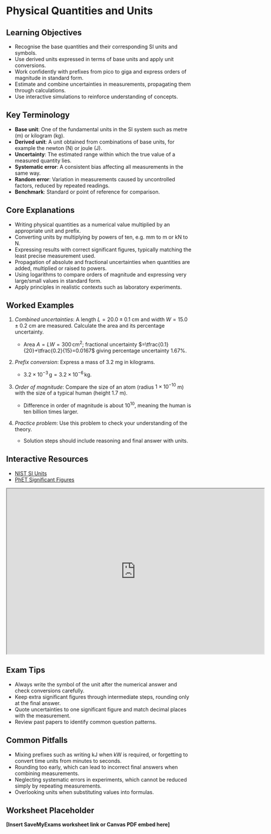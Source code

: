 # Physical Quantities and Units

## Learning Objectives
- Recognise the base quantities and their corresponding SI units and symbols.
- Use derived units expressed in terms of base units and apply unit conversions.
- Work confidently with prefixes from pico to giga and express orders of magnitude in standard form.
- Estimate and combine uncertainties in measurements, propagating them through calculations.
- Use interactive simulations to reinforce understanding of concepts.

## Key Terminology
- **Base unit**: One of the fundamental units in the SI system such as metre (m) or kilogram (kg).
- **Derived unit**: A unit obtained from combinations of base units, for example the newton (N) or joule (J).
- **Uncertainty**: The estimated range within which the true value of a measured quantity lies.
- **Systematic error**: A consistent bias affecting all measurements in the same way.
- **Random error**: Variation in measurements caused by uncontrolled factors, reduced by repeated readings.
- **Benchmark**: Standard or point of reference for comparison.

## Core Explanations
- Writing physical quantities as a numerical value multiplied by an appropriate unit and prefix.
- Converting units by multiplying by powers of ten, e.g. mm to m or kN to N.
- Expressing results with correct significant figures, typically matching the least precise measurement used.
- Propagation of absolute and fractional uncertainties when quantities are added, multiplied or raised to powers.
- Using logarithms to compare orders of magnitude and expressing very large/small values in standard form.
- Apply principles in realistic contexts such as laboratory experiments.

## Worked Examples
1. *Combined uncertainties*: A length $L=20.0\pm0.1$ cm and width $W=15.0\pm0.2$ cm are measured. Calculate the area and its percentage uncertainty.
   - Area $A=LW=300\,\text{cm}^2$; fractional uncertainty $=\tfrac{0.1}{20}+\tfrac{0.2}{15}=0.0167$ giving percentage uncertainty $1.67\%$.
2. *Prefix conversion*: Express a mass of 3.2 mg in kilograms.
   - $3.2\times10^{-3}\,\text{g}=3.2\times10^{-6}\,\text{kg}$.
3. *Order of magnitude*: Compare the size of an atom (radius $1\times10^{-10}$ m) with the size of a typical human (height $1.7$ m).
   - Difference in order of magnitude is about $10^{10}$, meaning the human is ten billion times larger.

4. *Practice problem*: Use this problem to check your understanding of the theory.
   - Solution steps should include reasoning and final answer with units.
## Interactive Resources
- [NIST SI Units](https://www.nist.gov/pml/weights-and-measures/si-units)
- [PhET Significant Figures](https://phet.colorado.edu/en/simulation/significant-figures)
<iframe src="https://phet.colorado.edu/sims/html/vector-addition/latest/vector-addition_en.html" width="700" height="450" title="Interactive simulation" loading="lazy"></iframe>

## Exam Tips
- Always write the symbol of the unit after the numerical answer and check conversions carefully.
- Keep extra significant figures through intermediate steps, rounding only at the final answer.
- Quote uncertainties to one significant figure and match decimal places with the measurement.
- Review past papers to identify common question patterns.

## Common Pitfalls
- Mixing prefixes such as writing kJ when kW is required, or forgetting to convert time units from minutes to seconds.
- Rounding too early, which can lead to incorrect final answers when combining measurements.
- Neglecting systematic errors in experiments, which cannot be reduced simply by repeating measurements.
- Overlooking units when substituting values into formulas.

## Worksheet Placeholder
**[Insert SaveMyExams worksheet link or Canvas PDF embed here]**
